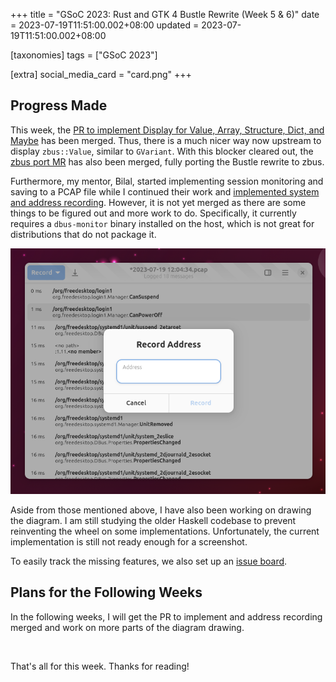 +++
title = "GSoC 2023: Rust and GTK 4 Bustle Rewrite (Week 5 & 6)"
date = 2023-07-19T11:51:00.002+08:00
updated = 2023-07-19T11:51:00.002+08:00

[taxonomies]
tags = ["GSoC 2023"]

[extra]
social_media_card = "card.png"
+++

## Progress Made

This week, the [PR to implement Display for Value, Array, Structure, Dict, and Maybe](https://github.com/dbus2/zbus/pull/379) has been merged. Thus, there is a much nicer way now upstream to display `zbus::Value`, similar to `GVariant`. With this blocker cleared out, the [zbus port MR](https://gitlab.gnome.org/msandova/bustle/-/merge_requests/2) has also been merged, fully porting the Bustle rewrite to zbus.<!-- more -->

Furthermore, my mentor, Bilal, started implementing session monitoring and saving to a PCAP file while I continued their work and [implemented system and address recording](https://gitlab.gnome.org/msandova/bustle/-/merge_requests/12). However, it is not yet merged as there are some things to be figured out and more work to do. Specifically, it currently requires a `dbus-monitor` binary installed on the host, which is not great for distributions that do not package it.

![Address Dialog Screenshot](address-dialog.png)

Aside from those mentioned above, I have also been working on drawing the diagram. I am still studying the older Haskell codebase to prevent reinventing the wheel on some implementations. Unfortunately, the current implementation is still not ready enough for a screenshot.

To easily track the missing features, we also set up an [issue board](https://gitlab.gnome.org/msandova/bustle/-/boards).

## Plans for the Following Weeks

In the following weeks, I will get the PR to implement and address recording merged and work on more parts of the diagram drawing.

<br>

That's all for this week. Thanks for reading!
